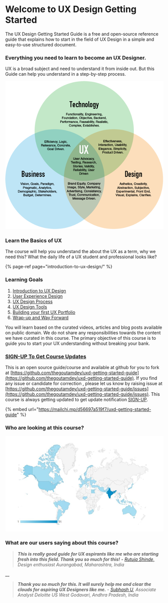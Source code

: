 # Welcome to UX Design Getting Started

The UX Design Getting Started Guide is a free and open-source reference guide that explains how to start in the field of UX Design in a simple and easy-to-use structured document.

### 

### Everything you need to learn to become an UX Designer.

UX is a broad  subject and need to understand it from inside out. But this Guide can help you understand in  a step-by-step process. 

![](.gitbook/assets/image%20%283%29.png)

### 

### Learn the Basics of UX 

The course will help you understand the about the UX as a term, why we need this? What the daily life of a UX student and professional looks like? 

{% page-ref page="introduction-to-ux-design/" %}

### Learning Goals

1. [Introduction to UX Design](introduction-to-ux-design/)
2. [User Experience Design](user-experience-design/)
3. [UX Design Process](ux-design-process/)
4. [UX Design Tools](ux-design-tools/)
5. [Building your first UX Portfolio](building-your-first-ux-portfolio.md)
6. [Wrap-up and Way Forward](conclusion-and-way-forward/)

You will learn based on the curated videos, articles and blog posts available on public domain. We do not share any responsibilities towards the content we have curated in this course.  The primary objective of this course  is to guide you to start your UX understanding without breaking your bank.

### [SIGN-UP To Get Course Updates](https://mailchi.mp/d56697a519f7/uxd-getting-started-guide) 

This is an open source guide/course and available at github for you to fork at [https://github.com/thegoutamdey/uxd-getting-started-guide](https://github.com/thegoutamdey/uxd-getting-started-guide). If you find any issue or candidate for correction , please let us know by raising issue at [https://github.com/thegoutamdey/uxd-getting-started-guide/issues](https://github.com/thegoutamdey/uxd-getting-started-guide/issues). This course is always getting updated to get update notification [SIGN-UP](https://mailchi.mp/d56697a519f7/uxd-getting-started-guide).

{% embed url="https://mailchi.mp/d56697a519f7/uxd-getting-started-guide" %}

### 

### Who are looking at this course?

![Global Audience](.gitbook/assets/image%20%2811%29.png)

### 

### What are our users saying about this course?

> _**This is really good guide for UX aspirants like me who are starting fresh into this field. Thank you so much for this!**_ **-** [_Rutuja Shinde,_](https://www.linkedin.com/in/rutuja-shinde-4a53a4187/) _Design enthusiast Aurangabad, Maharashtra, India_

\_\_

> _**Thank you so much for this. It will surely help me and clear the clouds for aspiring UX Designers like me.**_  -  [_Subhash U_](https://www.linkedin.com/in/subhaaashh/)_, Associate Analyst Deloitte US West Godavari, Andhra Pradesh, India_





### 

### 







 

